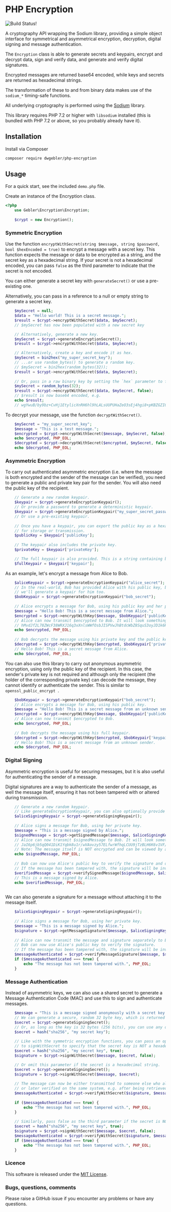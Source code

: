 # PHP Encryption

![Build Status!](https://app.travis-ci.com/dwgebler/php-encryption.svg?token=uj4HfXm5wqJXVuPAd984&branch=master)

A cryptography API wrapping the Sodium library, providing a simple object interface for symmetrical and asymmetrical encryption, decryption, digital signing and message authentication.

The `Encryption` class is able to generate secrets and keypairs, encrypt and decrypt data, sign and verify data, and generate and verify digital signatures.

Encrypted messages are returned base64 encoded, while keys and secrets are returned as hexadecimal strings.

The transformation of these to and from binary data makes use of the `sodium_*` timing-safe functions.

All underlying cryptography is performed using the [Sodium](https://www.php.net/manual/en/book.sodium.php) library.

This library requires PHP 7.2 or higher with `libsodium` installed (this is bundled with PHP 7.2 or above, 
so you probably already have it).

## Installation

Install via Composer

```bash
composer require dwgebler/php-encryption
```

## Usage

For a quick start, see the included `demo.php` file.

Create an instance of the Encryption class.

```php
<?php
    use Gebler\Encryption\Encryption;
    
    $crypt = new Encryption();
```

### Symmetric Encryption

Use the function `encryptWithSecret(string $message, string $password, bool $hexEncoded = true)` to encrypt a message with a secret key.
This function expects the message or data to be encrypted as a string, and the secret key as a hexadecimal string.
If your secret is not a hexadecimal encoded, you can pass `false` as the third parameter to indicate that the secret is not encoded.

You can either generate a secret key with `generateSecret()` or use a pre-existing one.

Alternatively, you can pass in a reference to a null or empty string to generate a secret key.

```php
    $mySecret = null;
    $data = "Hello world! This is a secret message.";
    $result = $crypt->encryptWithSecret($data, $mySecret);
    // $mySecret has now been populated with a new secret key

    // Alternatively, generate a new key.
    $mySecret = $crypt->generateEncryptionSecret();
    $result = $crypt->encryptWithSecret($data, $mySecret);

    // Alternatively, create a key and encode it as hex.
    $mySecret = bin2hex("my_super_secret_key");
    // ...or use random_bytes() to generate a random key.
    // $mySecret = bin2hex(random_bytes(32));
    $result = $crypt->encryptWithSecret($data, $mySecret);
    
    // Or, pass in a raw binary key by setting the `hex` parameter to false.
    $mySecret = random_bytes(32);
    $result = $crypt->encryptWithSecret($data, $mySecret, false);
    // $result is now base64 encoded, e.g.
    echo $result;
    // wgYwuB/by9bz+CvHj1EtylicXnRH6hl9hLALsUUPUHaZeO3sEj4hgi8+pKBZGZIG6ueRKw3xpvrG8dRWU9OCn3aMtlwLz8aapUX/oK3L 
```

To decrypt your message, use the function `decryptWithSecret()`.

```php
    $mySecret = "my_super_secret_key";
    $message = "This is a test message.";
    $encrypted = $crypt->encryptWithSecret($message, $mySecret, false);
    echo $encrypted, PHP_EOL;
    $decrypted = $crypt->decryptWithSecret($encrypted, $mySecret, false);
    echo $decrypted, PHP_EOL;
```

### Asymmetric Encryption

To carry out authenticated asymmetric encryption (i.e. where the message is both encrypted and the sender of the message can be verified), you need to generate a public and private key pair for the sender.
You will also need the public key of the recipient.

```php
    // Generate a new random keypair.
    $keypair = $crypt->generateEncryptionKeypair();
    // Or provide a password to generate a deterministic keypair.
    $keypair = $crypt->generateEncryptionKeypair("my_super_secret_password");
    // Or use a pre-existing keypair.
    
    // Once you have a keypair, you can export the public key as a hexadecimal string,
    // for storage or transmission.
    $publicKey = $keypair['publicKey'];
    
    // The keypair also includes the private key.
    $privateKey = $keypair['privateKey'];    

    // The full keypair is also provided. This is a string containing both the private and public key.
    $fullKeypair = $keypair['keypair'];
```

As an example, let's encrypt a message from Alice to Bob.

```php
    $aliceKeypair = $crypt->generateEncryptionKeypair("alice_secret");
    // In the real-world, Bob has provided Alice with his public key, but for demo purposes
    // we'll generate a keypair for him too.
    $bobKeypair = $crypt->generateEncryptionKeypair("bob_secret");
    
    // Alice encrypts a message for Bob, using his public key and her private key.
    $message = "Hello Bob! This is a secret message from Alice.";
    $encrypted = $crypt->encryptWithKey($message, $bobKeypair['publicKey'], $aliceKeypair['privateKey']);
    // Alice can now transmit $encrypted to Bob. It will look something like this:
    // hMvdJf2L78ZWcF38WRXJ16q3xXnlsWWfOsbJISPVwJhBtdcWbZ8SquS3oyJD1k6H/lAs+VHXPpDNfYLWO3wMLl+FB8rYUyCe+IZzti3dFL0YljeJ3QreGlrv
    echo $encrypted, PHP_EOL;
    
    // Bob decrypts the message using his private key and the public key of Alice.
    $decrypted = $crypt->decryptWithKey($encrypted, $bobKeypair['privateKey'], $aliceKeypair['publicKey']);
    // Hello Bob! This is a secret message from Alice.
    echo $decrypted, PHP_EOL;
```

You can also use this library to carry out anonymous asymmetric encryption, using only the public key of the 
recipient. In this case, the sender's private key is not required and although only the recipient (the holder of the corresponding private key) can decode the message,
they cannot identify or authenticate the sender. This is similar to `openssl_public_encrypt `.

```php
    $bobKeypair = $crypt->generateEncryptionKeypair("bob_secret");
    // Alice encrypts a message for Bob, using his public key.
    $message = "Hello Bob! This is a secret message from an unknown sender.";
    $encrypted = $crypt->encryptWithKey($message, $bobKeypair['publicKey']);
    // Alice can now transmit $encrypted to Bob.
    echo $encrypted, PHP_EOL;
    
    // Bob decrypts the message using his full keypair.
    $decrypted = $crypt->decryptWithKey($encrypted, $bobKeypair['keypair']);
    // Hello Bob! This is a secret message from an unknown sender.
    echo $decrypted, PHP_EOL;
```

### Digital Signing

Asymmetric encryption is useful for securing messages, but it is also useful for authenticating the sender of a message.

Digital signatures are a way to authenticate the sender of a message, as well the message itself, ensuring it 
has not been tampered with or altered during transmission.

```php
    // Generate a new random keypair.
    // Like generateEncryptionKeypair, you can also optionally provide a password to generate a deterministic keypair.
    $aliceSigningKeypair = $crypt->generateSigningKeypair();
    
    // Alice signs a message for Bob, using her private key.
    $message = "This is a message signed by Alice.";
    $signedMessage = $crypt->getSignedMessage($message, $aliceSigningKeypair['privateKey']);
    // Alice can now transmit $signedMessage to Bob. It will look something like this:
    // JaI6p6jb5qQ041DiK1Yqbk8u1r/wVAovzy57ELfwrWfhqLCUU9jTzBLH6K6v1VF/8vOxaOZe2r8ch/GUKmfgC1RoaXMgaXMgYSBtZXNzYWdlIHNpZ25lZCBieSBBbGljZS4=
    // Note: The message itself is NOT encrypted and can be viewed by anyone, by decoding the base64-encoded signed message.
    echo $signedMessage, PHP_EOL;
    
    // Bob can now use Alice's public key to verify the signature and obtain the message part.
    // If the message has been tampered with, the signature will be invalid and the message will be rejected.
    $verifiedMessage = $crypt->verifySignedMessage($signedMessage, $aliceSigningKeypair['publicKey']);
    // This is a message signed by Alice.
    echo $verifiedMessage, PHP_EOL;
    
```

We can also generate a signature for a message without attaching it to the message itself.

```php
    $aliceSigningKeypair = $crypt->generateSigningKeypair();
    
    // Alice signs a message for Bob, using her private key.
    $message = "This is a message signed by Alice.";
    $signature = $crypt->getMessageSignature($message, $aliceSigningKeypair['privateKey']);
    
    // Alice can now transmit the message and signature separately to Bob.
    // Bob can now use Alice's public key to verify the signature.
    // If the message has been tampered with, the signature will be invalid and the message will be rejected.
    $messageAuthenticated = $crypt->verifyMessageSignature($message, $signature, $aliceSigningKeypair['publicKey']);
    if ($messageAuthenticated === true) {
        echo "The message has not been tampered with.", PHP_EOL;
    } 
```

### Message Authentication

Instead of asymmetric keys, we can also use a shared secret to generate a Message Authentication Code (MAC) 
and use this to sign and authenticate messages.

```php
    $message = "This is a message signed anonymously with a secret key.";
    // We can generate a secure, random 32 byte key, which is returned as a hexadecimal string.
    $secret = $crypt->generateSigningSecret();
    // Or, as long as the key is 32 bytes (256 bits), you can use any other string.
    $secret = hash("sha256", "my secret key");
    
    // Like with the symmetric encryption functions, you can pass an optional third parameter
    // to signWithSecret to specify that the secret key is NOT a hexadecimal string.
    $secret = hash("sha256", "my secret key", true);
    $signature = $crypt->signWithSecret($message, $secret, false);

    // Or omit this parameter if the secret is a hexadecimal string.
    $secret = $crypt->generateSigningSecret();
    $signature = $crypt->signWithSecret($message, $secret);
    
    // The message can now be either transmitted to someone else who also has the shared secret,
    // or later verified on the same system, e.g. after being retrieved from a database.
    $messageAuthenticated = $crypt->verifyWithSecret($signature, $message, $secret);
    
    if ($messageAuthenticated === true) {
        echo "The message has not been tampered with.", PHP_EOL;
    }
    
    // Similarly, pass false as the third parameter if the secret is NOT a hexadecimal string.
    $secret = hash("sha256", "my secret key", true);
    $signature = $crypt->signWithSecret($message, $secret, false);
    $messageAuthenticated = $crypt->verifyWithSecret($signature, $message, $secret, false);
    if ($messageAuthenticated === true) {
        echo "The message has not been tampered with.", PHP_EOL;
    }       
```

### Licence

This software is released under the [MIT License](https://opensource.org/licenses/MIT).

### Bugs, questions, comments

Please raise a GitHub issue if you encounter any problems or have any questions.

